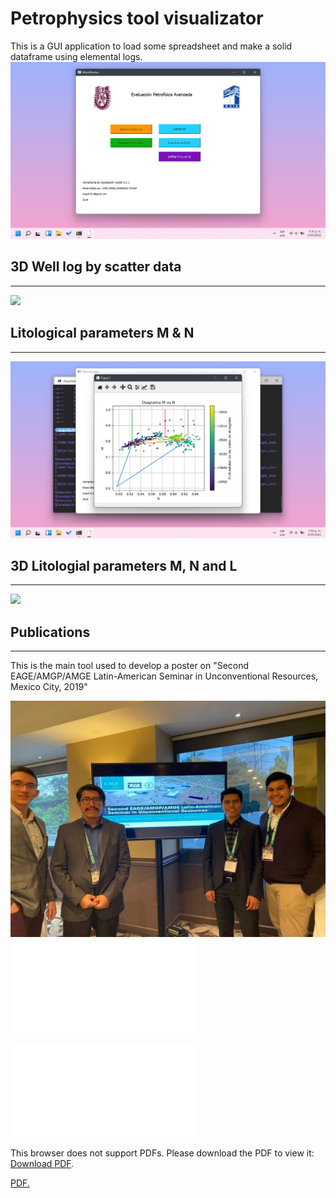 # Petrophysics tool visualizator
This is a GUI application to load some spreadsheet and make a solid dataframe using elemental logs.
![](./captures/main.png)

## 3D Well log by scatter data
---
![](./captures/registro.gif)

## Litological parameters M & N 
---
![](./captures/2D.png)

## 3D Litologial parameters M, N and L
---
![](./captures/cubo.gif)

## Publications
---
This is the main tool used to develop a poster on "Second EAGE/AMGP/AMGE Latin-American Seminar in Unconventional Resources, Mexico City, 2019"

![](./captures/Unconventional_resources.jpg)
![](poster.pdf)

<object data="Angelpacman.github.io/poster.pdf" type="application/pdf" width="700px" height="700px">
    <embed src="Angelpacman.github.io/poster.pdf">
        <p>This browser does not support PDFs. Please download the PDF to view it: <a href="Angelpacman.github.io/poster.pdf">Download PDF</a>.</p>
    </embed>
</object>

<a href="Angelpacman.github.io/poster.pdf" target="_blank">PDF.</a>
